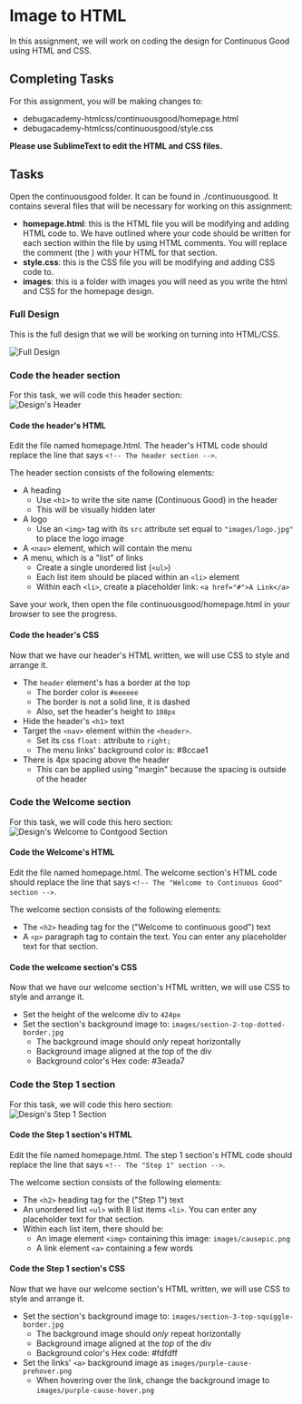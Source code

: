 # Image to HTML
In this assignment, we will work on coding the design for Continuous Good using HTML and CSS.  

## Completing Tasks
For this assignment, you will be making changes to:  
- debugacademy-htmlcss/continuousgood/homepage.html  
- debugacademy-htmlcss/continuousgood/style.css  

**Please use SublimeText to edit the HTML and CSS files.**  

## Tasks
Open the continuousgood folder. It can be found in ./continuousgood. It contains several files that will be necessary for working on this assignment:  
- **homepage.html**: this is the HTML file you will be modifying and adding HTML code to. We have outlined where your code should be written for each section within the file by using HTML comments. You will replace the comment (the <!-- [text] -->) with your HTML for that section.  
- **style.css**: this is the CSS file you will be modifying and adding CSS code to.  
- **images**: this is a folder with images you will need as you write the html and CSS for the homepage design.  

### Full Design
This is the full design that we will be working on turning into HTML/CSS.  

![Full Design](./continuousgood/images/previews/continuousgood.jpg)  

### Code the header section
For this task, we will code this header section:  
![Design's Header](./continuousgood/images/previews/header.png)  

#### Code the header's HTML  
Edit the file named homepage.html. The header's HTML code should replace the line that says `<!-- The header section -->`.  

The header section consists of the following elements:  
- A heading  
  - Use `<h1>` to write the site name (Continuous Good) in the header
  - This will be visually hidden later  
- A logo  
  - Use an `<img>` tag with its `src` attribute set equal to `"images/logo.jpg"` to place the logo image  
- A `<nav>` element, which will contain the menu  
- A menu, which is a "list" of links  
  - Create a single unordered list (`<ul>`)  
  - Each list item should be placed within an `<li>` element  
  - Within each `<li>`, create a placeholder link: `<a href="#">A Link</a>`  

Save your work, then open the file continuousgood/homepage.html in your browser to see the progress.  

#### Code the header's CSS  
Now that we have our header's HTML written, we will use CSS to style and arrange it.  

- The `header` element's has a border at the top  
  - The border color is `#eeeeee`  
  - The border is not a solid line, it is dashed  
  - Also, set the header's height to `108px`
- Hide the header's `<h1>` text
- Target the `<nav>` element within the `<header>`.  
  - Set its css `float:` attribute to `right;`  
  - The menu links' background color is: #8ccae1
- There is 4px spacing above the header  
  - This can be applied using "margin" because the spacing is outside of the header  


### Code the Welcome section
For this task, we will code this hero section:  
![Design's Welcome to Contgood Section](./continuousgood/images/previews/welcome.png)  

#### Code the Welcome's HTML  
Edit the file named homepage.html. The welcome section's HTML code should replace the line that says `<!-- The "Welcome to Continuous Good" section -->`.  

The welcome section consists of the following elements:  
- The `<h2>` heading tag for the ("Welcome to continuous good") text  
- A `<p>` paragraph tag to contain the text. You can enter any placeholder text for that section.  

#### Code the welcome section's CSS  
Now that we have our welcome section's HTML written, we will use CSS to style and arrange it.  

- Set the height of the welcome div to `424px`  
- Set the section's background image to: `images/section-2-top-dotted-border.jpg`
  - The background image should *only* repeat horizontally
  - Background image aligned at the *top* of the div
  - Background color's Hex code: #3eada7

### Code the Step 1 section
For this task, we will code this hero section:  
![Design's Step 1 Section](./continuousgood/images/previews/step1.png)  

#### Code the Step 1 section's HTML  
Edit the file named homepage.html. The step 1 section's HTML code should replace the line that says `<!-- The "Step 1" section -->`.  

The welcome section consists of the following elements:  
- The `<h2>` heading tag for the ("Step 1") text  
- An unordered list `<ul>` with 8 list items `<li>`. You can enter any placeholder text for that section.  
- Within each list item, there should be:   
  - An image element `<img>` containing this image: `images/causepic.png`   
  - A link element `<a>` containing a few words  

#### Code the Step 1 section's CSS  
Now that we have our welcome section's HTML written, we will use CSS to style and arrange it.  

- Set the section's background image to: `images/section-3-top-squiggle-border.jpg`
  - The background image should *only* repeat horizontally
  - Background image aligned at the *top* of the div
  - Background color's Hex code: #fdfdff
- Set the links' `<a>` background image as `images/purple-cause-prehover.png`  
  - When hovering over the link, change the background image to `images/purple-cause-hover.png`
